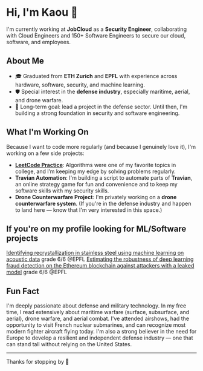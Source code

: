 # Hi, I'm Kaou 👋

I'm currently working at **JobCloud** as a **Security Engineer**, collaborating with Cloud Engineers and 150+ Software Engineers to secure our cloud, software, and employees.

## About Me

- 🎓 Graduated from **ETH Zurich** and **EPFL** with experience across hardware, software, security, and machine learning.
- 🛡️ Special interest in the **defense industry**, especially maritime, aerial, and drone warfare.
- 🚀 Long-term goal: lead a project in the defense sector. Until then, I'm building a strong foundation in security and software engineering.

## What I'm Working On

Because I want to code more regularly (and because I genuinely love it), I'm working on a few side projects:

- **[LeetCode Practice](https://leetcode.com/user1238lu/)**: Algorithms were one of my favorite topics in college, and I’m keeping my edge by solving problems regularly.
- **Travian Automation**: I'm building a script to automate parts of **Travian**, an online strategy game for fun and convenience and to keep my software skills with my security skills.
- **Drone Counterwarfare Project**: I'm privately working on a **drone counterwarfare system**. (If you're in the defense industry and happen to land here — know that I'm very interested in this space.)


## If you're on my profile looking for ML/Software projects 
[Identifying recrystallization in stainless steel using machine learning on acoustic data](https://www.overleaf.com/read/qfvnxcgwnnpd#ad813c) grade 6/6 @EPFL 
[Estimating the robustness of deep learning fraud detection on the Ethereum blockchain against  attackers with a leaked model](https://www.overleaf.com/read/mbxvnznrmbhv#c37320) grade 6/6 @EPFL


## Fun Fact

I'm deeply passionate about defense and military technology.
In my free time, I read extensively about maritime warfare (surface, subsurface, and aerial), drone warfare, and aerial combat.
I've attended airshows, had the opportunity to visit French nuclear submarines, and can recognize most modern fighter aircraft flying today.
I'm also a strong believer in the need for Europe to develop a resilient and independent defense industry — one that can stand tall without relying on the United States.

---

Thanks for stopping by 👋
